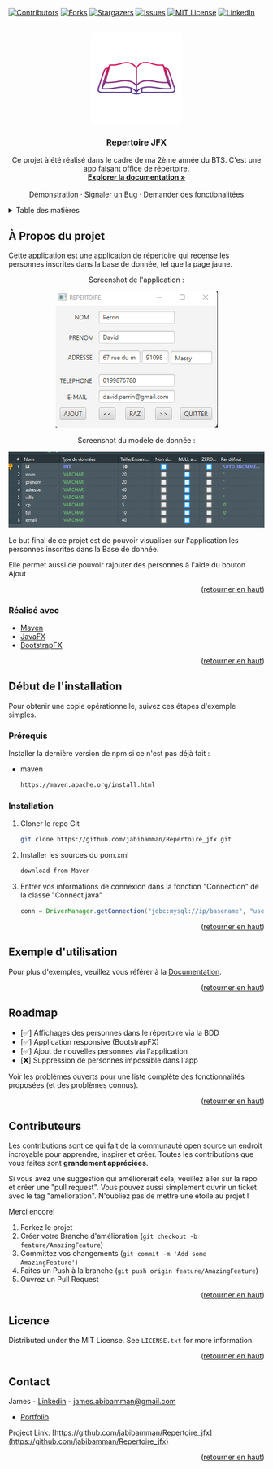<div id="top"></div>

[![Contributors][contributors-shield]][contributors-url]
[![Forks][forks-shield]][forks-url]
[![Stargazers][stars-shield]][stars-url]
[![Issues][issues-shield]][issues-url]
[![MIT License][license-shield]][license-url]
[![LinkedIn][linkedin-shield]][linkedin-url]



<!-- PROJECT LOGO -->
<br />
<div align="center">
  <a href="https://github.com/jabibamman/Repertoire_jfx">
    <img src="logo.png" alt="Logo" width="180" height="180">
  </a>

<h3 align="center">Repertoire JFX</h3>

  <p align="center">
    Ce projet à été réalisé dans le cadre de ma 2ème année du BTS. C'est une app faisant office de répertoire.
    <br />
    <a href="https://github.com/jabibamman/Repertoire_jfx"><strong>Explorer la documentation »</strong></a>
    <br />
    <br />
    <a href="https://github.com/jabibamman/Repertoire_jfx">Démonstration</a>
    ·
    <a href="https://github.com/jabibamman/Repertoire_jfx/issues">Signaler un Bug</a>
    ·
    <a href="https://github.com/jabibamman/Repertoire_jfx/issues">Demander des fonctionalitées </a>
  </p>
</div>



<!-- TABLE OF CONTENTS -->
<details>
  <summary>Table des matières</summary>
  <ol>
    <li>
      <a href="#À-Propos-du-projet">À Propos du projet</a>
      <ul>
        <li><a href="#Réalisé-avec">Réalisé avec</a></li>
      </ul>
    </li>
    <li>
      <a href="#Installation">Installation</a>
      <ul>
        <li><a href="#Prérequis">Prérequis</a></li>
        <li><a href="#installation">Installation</a></li>
      </ul>
    </li>
    <li><a href="#Exemple-d\'utilisation">Utilsations</a></li>
    <li><a href="#roadmap">Roadmap</a></li>
    <li><a href="#Contributeurs">Contributeurs</a></li>
    <li><a href="#Licence">Licence</a></li>
    <li><a href="#contact">Contact</a></li>
  </ol>
</details>



<!-- ABOUT THE PROJECT -->

## À Propos du projet

<p>Cette application est une application de répertoire qui recense les personnes inscrites dans la base de donnée, tel que la page jaune.</p>
<div align="center">
Screenshot de l'application :<br>

[![Screenshot de l'application][product-screenshot1]](https://abib-james.fr)

Screenshot du modèle de donnée :<br>

[![Modele de donnee de la BDD][product-screenshot2]](https://abib-james.fr)
</div>
<p>Le but final de ce projet est de pouvoir visualiser sur l'application les personnes inscrites dans la Base de donnée.</p>

<p>Elle permet aussi de pouvoir rajouter des personnes à l'aide du bouton Ajout</p>

<p align="right">(<a href="#top">retourner en haut</a>)</p>

### Réalisé avec

* [Maven](https://maven.apache.org/)
* [JavaFX](https://openjfx.io/)
* [BootstrapFX](https://github.com/kordamp/bootstrapfx)

<p align="right">(<a href="#top">retourner en haut</a>)</p>



<!-- GETTING STARTED -->

## Début de l'installation

Pour obtenir une copie opérationnelle, suivez ces étapes d'exemple simples.

### Prérequis

Installer la dernière version de npm si ce n'est pas déjà fait :

* maven
  ```sh
  https://maven.apache.org/install.html
  ```

### Installation

1. Cloner le repo Git
   ```sh
   git clone https://github.com/jabibamman/Repertoire_jfx.git
   ```
3. Installer les sources du pom.xml
   ```sh
   download from Maven
   ```
4. Entrer vos informations de connexion dans la fonction "Connection" de la classe "Connect.java"
   ```java
   conn = DriverManager.getConnection("jdbc:mysql://ip/basename", "username", "passwd");
   ```

<p align="right">(<a href="#top">retourner en haut</a>)</p>



<!-- USAGE EXAMPLES -->

## Exemple d'utilisation

Pour plus d'exemples, veuillez vous référer à la [Documentation](https://github.com/jabibamman/Repertoire_jfx/wiki).

<p align="right">(<a href="#top">retourner en haut</a>)</p>



<!-- ROADMAP -->

## Roadmap

- [✅] Affichages des personnes dans le répertoire via la BDD
- [✅] Application responsive (BootstrapFX)
- [✅] Ajout de nouvelles personnes via l'application
- [❌] Suppression de personnes impossible dans l'app

Voir les [problèmes ouverts](https://github.com/github_username/repo_name/issues) pour une liste complète des
fonctionnalités proposées (et des problèmes connus).

<p align="right">(<a href="#top">retourner en haut</a>)</p>



<!-- CONTRIBUTING -->

## Contributeurs

Les contributions sont ce qui fait de la communauté open source un endroit incroyable pour apprendre, inspirer et créer.
Toutes les contributions que vous faites sont **grandement appréciées**.

Si vous avez une suggestion qui améliorerait cela, veuillez aller sur la repo et créer une "pull request". Vous pouvez
aussi simplement ouvrir un ticket avec le tag "amélioration". N'oubliez pas de mettre une étoile au projet !

Merci encore!

1. Forkez le projet
2. Créer votre Branche d'amélioration (`git checkout -b feature/AmazingFeature`)
3. Committez vos changements (`git commit -m 'Add some AmazingFeature'`)
4. Faites un Push à la branche (`git push origin feature/AmazingFeature`)
5. Ouvrez un Pull Request

<p align="right">(<a href="#top">retourner en haut</a>)</p>



<!-- LICENSE -->

## Licence

Distributed under the MIT License. See `LICENSE.txt` for more information.

<p align="right">(<a href="#top">retourner en haut</a>)</p>



<!-- CONTACT -->

## Contact

James - [Linkedin](https://fr.linkedin.com/in/jamesabib) - james.abibamman@gmail.com
- [Portfolio](https://abib-james.fr)

Project Link: [https://github.com/jabibamman/Repertoire_jfx](https://github.com/jabibamman/Repertoire_jfx)

<p align="right">(<a href="#top">retourner en haut</a>)</p>





<!-- MARKDOWN LINKS & IMAGES -->
<!-- https://www.markdownguide.org/basic-syntax/#reference-style-links -->

[contributors-shield]: https://img.shields.io/github/contributors/jabibamman/Repertoire_jfx.svg?style=for-the-badge

[contributors-url]: https://github.com/jabibamman/Repertoire_jfx/graphs/contributors

[forks-shield]: https://img.shields.io/github/forks/jabibamman/Repertoire_jfx.svg?style=for-the-badge

[forks-url]: https://github.com/jabibamman/Repertoire_jfx/network/members

[stars-shield]: https://img.shields.io/github/stars/jabibamman/Repertoire_jfx.svg?style=for-the-badge

[stars-url]: https://github.com/jabibamman/Repertoire_jfx/stargazers

[issues-shield]: https://img.shields.io/github/issues/jabibamman/Repertoire_jfx.svg?style=for-the-badge

[issues-url]: https://github.com/jabibamman/Repertoire_jfx/issues

[license-shield]: https://img.shields.io/github/license/jabibamman/Repertoire_jfx.svg?style=for-the-badge

[license-url]: https://github.com/jabibamman/Repertoire_jfx/blob/main/LICENSE

[linkedin-shield]: https://img.shields.io/badge/-LinkedIn-black.svg?style=for-the-badge&logo=linkedin&colorB=555

[linkedin-url]: https://linkedin.com/in/jamesabib

[product-screenshot1]: screenshot1.png

[product-screenshot2]: screenshot2.png
